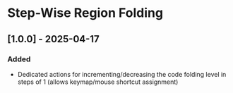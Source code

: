 <!-- Keep a Changelog guide -> https://keepachangelog.com -->

# Step-Wise Region Folding

## [1.0.0] - 2025-04-17

### Added

- Dedicated actions for incrementing/decreasing the code folding level in steps of 1 (allows keymap/mouse shortcut
  assignment)
